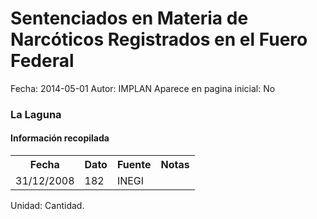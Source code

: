 Sentenciados en Materia de Narcóticos Registrados en el Fuero Federal
=====

Fecha: 2014-05-01
Autor: IMPLAN
Aparece en pagina inicial: No

### La Laguna

#### Información recopilada

<table class="table table-hover table-bordered matriz">
  <tr><th>Fecha</th><th>Dato</th><th>Fuente</th><th>Notas</th></tr>
  <tr><td class="centrado">31/12/2008</td><td class="derecha">182</td><td>INEGI</td><td></td></tr>
</table>

Unidad: Cantidad.
